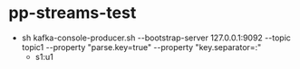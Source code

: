 # pp-streams-test


- sh kafka-console-producer.sh --bootstrap-server 127.0.0.1:9092 --topic topic1 --property "parse.key=true" --property "key.separator=:"
  - s1:u1

